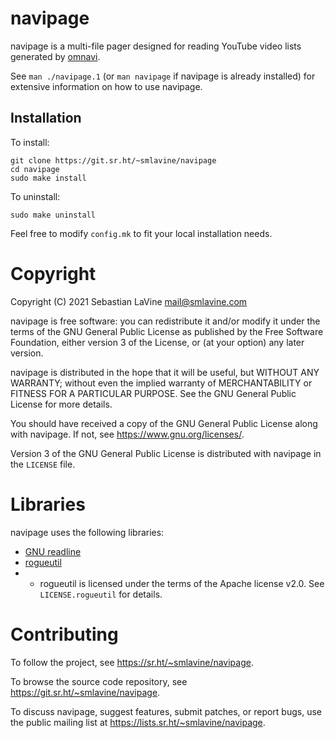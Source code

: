 # navipage

navipage is a multi-file pager designed for reading YouTube video lists
generated by [omnavi](https://sr.ht/~smlavine/omnavi).

See ```man ./navipage.1``` (or ```man navipage``` if navipage is already
installed) for extensive information on how to use navipage.

## Installation

To install:
```
git clone https://git.sr.ht/~smlavine/navipage
cd navipage
sudo make install
```

To uninstall:
```
sudo make uninstall
```

Feel free to modify ```config.mk``` to fit your local installation
needs.

# Copyright

Copyright (C) 2021 Sebastian LaVine <mail@smlavine.com>

navipage is free software: you can redistribute it and/or modify
it under the terms of the GNU General Public License as published by
the Free Software Foundation, either version 3 of the License, or
(at your option) any later version.

navipage is distributed in the hope that it will be useful,
but WITHOUT ANY WARRANTY; without even the implied warranty of
MERCHANTABILITY or FITNESS FOR A PARTICULAR PURPOSE. See the
GNU General Public License for more details.

You should have received a copy of the GNU General Public License
along with navipage. If not, see <https://www.gnu.org/licenses/>.

Version 3 of the GNU General Public License is distributed with navipage
in the ```LICENSE``` file.

# Libraries

navipage uses the following libraries:
- [GNU readline](https://tiswww.case.edu/php/chet/readline/rltop.html)
- [rogueutil](https://github.com/sakhmatd/rogueutil)
- - rogueutil is licensed under the terms of the Apache license v2.0.
See ```LICENSE.rogueutil``` for details.

# Contributing

To follow the project, see <https://sr.ht/~smlavine/navipage>.

To browse the source code repository, see
<https://git.sr.ht/~smlavine/navipage>.

To discuss navipage, suggest features, submit patches, or report bugs,
use the public mailing list at
<https://lists.sr.ht/~smlavine/navipage>.
